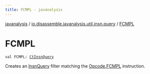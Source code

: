 ```yaml
---
title: FCMPL - javanalysis
---
```


[javanalysis](../index.html) / [io.disassemble.javanalysis.util.insn.query](index.html) / [FCMPL](./-f-c-m-p-l.html)

# FCMPL

`val FCMPL: `[`CtInsnQuery`](-ct-insn-query/index.html)

Creates an [InsnQuery](-insn-query/index.html) filter matching the [Opcode.FCMPL](#) instruction.

